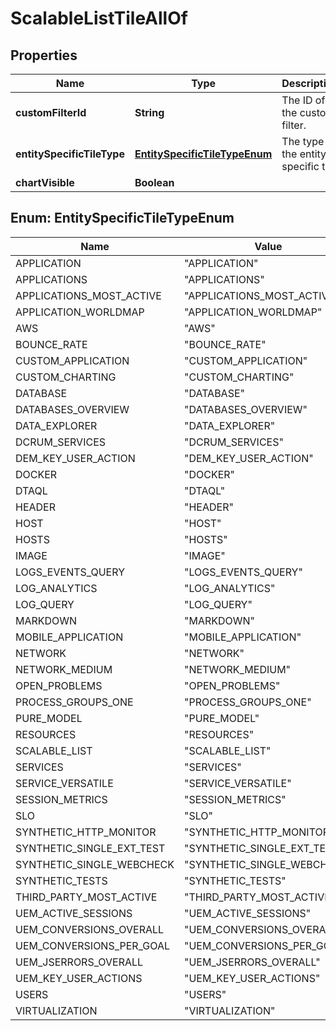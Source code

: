 

# ScalableListTileAllOf


## Properties

| Name | Type | Description | Notes |
|------------ | ------------- | ------------- | -------------|
|**customFilterId** | **String** | The ID of the custom filter. |  [optional] |
|**entitySpecificTileType** | [**EntitySpecificTileTypeEnum**](#EntitySpecificTileTypeEnum) | The type of the entity specific tile. |  [optional] |
|**chartVisible** | **Boolean** |  |  [optional] |



## Enum: EntitySpecificTileTypeEnum

| Name | Value |
|---- | -----|
| APPLICATION | &quot;APPLICATION&quot; |
| APPLICATIONS | &quot;APPLICATIONS&quot; |
| APPLICATIONS_MOST_ACTIVE | &quot;APPLICATIONS_MOST_ACTIVE&quot; |
| APPLICATION_WORLDMAP | &quot;APPLICATION_WORLDMAP&quot; |
| AWS | &quot;AWS&quot; |
| BOUNCE_RATE | &quot;BOUNCE_RATE&quot; |
| CUSTOM_APPLICATION | &quot;CUSTOM_APPLICATION&quot; |
| CUSTOM_CHARTING | &quot;CUSTOM_CHARTING&quot; |
| DATABASE | &quot;DATABASE&quot; |
| DATABASES_OVERVIEW | &quot;DATABASES_OVERVIEW&quot; |
| DATA_EXPLORER | &quot;DATA_EXPLORER&quot; |
| DCRUM_SERVICES | &quot;DCRUM_SERVICES&quot; |
| DEM_KEY_USER_ACTION | &quot;DEM_KEY_USER_ACTION&quot; |
| DOCKER | &quot;DOCKER&quot; |
| DTAQL | &quot;DTAQL&quot; |
| HEADER | &quot;HEADER&quot; |
| HOST | &quot;HOST&quot; |
| HOSTS | &quot;HOSTS&quot; |
| IMAGE | &quot;IMAGE&quot; |
| LOGS_EVENTS_QUERY | &quot;LOGS_EVENTS_QUERY&quot; |
| LOG_ANALYTICS | &quot;LOG_ANALYTICS&quot; |
| LOG_QUERY | &quot;LOG_QUERY&quot; |
| MARKDOWN | &quot;MARKDOWN&quot; |
| MOBILE_APPLICATION | &quot;MOBILE_APPLICATION&quot; |
| NETWORK | &quot;NETWORK&quot; |
| NETWORK_MEDIUM | &quot;NETWORK_MEDIUM&quot; |
| OPEN_PROBLEMS | &quot;OPEN_PROBLEMS&quot; |
| PROCESS_GROUPS_ONE | &quot;PROCESS_GROUPS_ONE&quot; |
| PURE_MODEL | &quot;PURE_MODEL&quot; |
| RESOURCES | &quot;RESOURCES&quot; |
| SCALABLE_LIST | &quot;SCALABLE_LIST&quot; |
| SERVICES | &quot;SERVICES&quot; |
| SERVICE_VERSATILE | &quot;SERVICE_VERSATILE&quot; |
| SESSION_METRICS | &quot;SESSION_METRICS&quot; |
| SLO | &quot;SLO&quot; |
| SYNTHETIC_HTTP_MONITOR | &quot;SYNTHETIC_HTTP_MONITOR&quot; |
| SYNTHETIC_SINGLE_EXT_TEST | &quot;SYNTHETIC_SINGLE_EXT_TEST&quot; |
| SYNTHETIC_SINGLE_WEBCHECK | &quot;SYNTHETIC_SINGLE_WEBCHECK&quot; |
| SYNTHETIC_TESTS | &quot;SYNTHETIC_TESTS&quot; |
| THIRD_PARTY_MOST_ACTIVE | &quot;THIRD_PARTY_MOST_ACTIVE&quot; |
| UEM_ACTIVE_SESSIONS | &quot;UEM_ACTIVE_SESSIONS&quot; |
| UEM_CONVERSIONS_OVERALL | &quot;UEM_CONVERSIONS_OVERALL&quot; |
| UEM_CONVERSIONS_PER_GOAL | &quot;UEM_CONVERSIONS_PER_GOAL&quot; |
| UEM_JSERRORS_OVERALL | &quot;UEM_JSERRORS_OVERALL&quot; |
| UEM_KEY_USER_ACTIONS | &quot;UEM_KEY_USER_ACTIONS&quot; |
| USERS | &quot;USERS&quot; |
| VIRTUALIZATION | &quot;VIRTUALIZATION&quot; |



